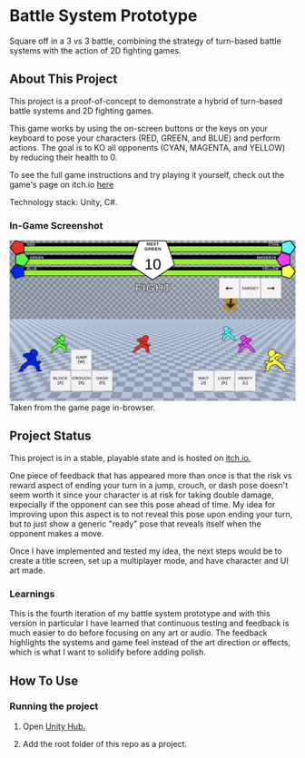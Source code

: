 # Battle System Prototype

Square off in a 3 vs 3 battle, combining the strategy of turn-based battle systems with the action of 2D fighting games.

## About This Project

This project is a proof-of-concept to demonstrate a hybrid of turn-based battle systems and 2D fighting games.

This game works by using the on-screen buttons or the keys on your keyboard to pose your characters (RED, GREEN, and BLUE) and perform actions. The goal is to KO all opponents (CYAN, MAGENTA, and YELLOW) by reducing their health to 0.

To see the full game instructions and try playing it yourself, check out the game's page on itch.io [here](https://bdonbits.itch.io/bsp-4)

Technology stack: Unity, C#.

### In-Game Screenshot
![screenshot](screenshot.png)
Taken from the game page in-browser.

## Project Status

This project is in a stable, playable state and is hosted on [itch.io.](https://bdonbits.itch.io/bsp-4)

One piece of feedback that has appeared more than once is that the risk vs reward aspect of ending your turn in a jump, crouch, or dash pose doesn't seem worth it since your character is at risk for taking double damage, expecially if the opponent can see this pose ahead of time. My idea for improving upon this aspect is to not reveal this pose upon ending your turn, but to just show a generic "ready" pose that reveals itself when the opponent makes a move.

Once I have implemented and tested my idea, the next steps would be to create a title screen, set up a multiplayer mode, and have character and UI art made.

### Learnings

This is the fourth iteration of my battle system prototype and with this version in particular I have learned that continuous testing and feedback is much easier to do before focusing on any art or audio. The feedback highlights the systems and game feel instead of the art direction or effects, which is what I want to solidify before adding polish.

## How To Use

### Running the project

1. Open [Unity Hub.](https://unity.com/unity-hub)

1. Add the root folder of this repo as a project.